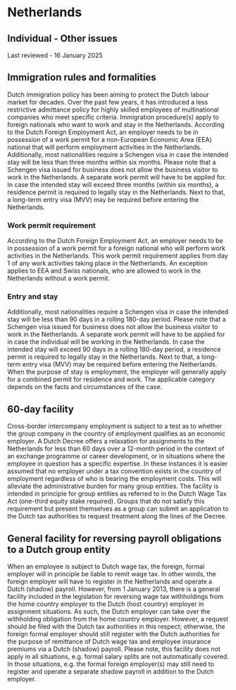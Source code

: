 # Netherlands
## Individual - Other issues
Last reviewed - 16 January 2025
## Immigration rules and formalities
Dutch immigration policy has been aiming to protect the Dutch labour market for decades. Over the past few years, it has introduced a less restrictive admittance policy for highly skilled employees of multinational companies who meet specific criteria.
Immigration procedure(s) apply to foreign nationals who want to work and stay in the Netherlands.
According to the Dutch Foreign Employment Act, an employer needs to be in possession of a work permit for a non-European Economic Area (EEA) national that will perform employment activities in the Netherlands. 
Additionally, most nationalities require a Schengen visa in case the intended stay will be less than three months within six months. Please note that a Schengen visa issued for business does not allow the business visitor to work in the Netherlands. A separate work permit will have to be applied for.
In case the intended stay will exceed three months (within six months), a residence permit is required to legally stay in the Netherlands. Next to that, a long-term entry visa (MVV) may be required before entering the Netherlands.
### Work permit requirement
According to the Dutch Foreign Employment Act, an employer needs to be in possession of a work permit for a foreign national who will perform work activities in the Netherlands. This work permit requirement applies from day 1 of any work activities taking place in the Netherlands. An exception applies to EEA and Swiss nationals, who are allowed to work in the Netherlands without a work permit.
### Entry and stay
Additionally, most nationalities require a Schengen visa in case the intended stay will be less than 90 days in a rolling 180-day period. Please note that a Schengen visa issued for business does not allow the business visitor to work in the Netherlands. A separate work permit will have to be applied for in case the individual will be working in the Netherlands.
In case the intended stay will exceed 90 days in a rolling 180-day period, a residence permit is required to legally stay in the Netherlands. Next to that, a long-term entry visa (MVV) may be required before entering the Netherlands. When the purpose of stay is employment, the employer will generally apply for a combined permit for residence and work. The applicable category depends on the facts and circumstances of the case.
## 60-day facility
Cross-border intercompany employment is subject to a test as to whether the group company in the country of employment qualifies as an economic employer. A Dutch Decree offers a relaxation for assignments to the Netherlands for less than 60 days over a 12-month period in the context of an exchange programme or career development, or in situations where the employee in question has a specific expertise. In these instances it is easier assumed that no employer under a tax convention exists in the country of employment regardless of who is bearing the employment costs. This will alleviate the administrative burden for many group entities. The facility is intended in principle for group entities as referred to in the Dutch Wage Tax Act (one-third equity stake required). Groups that do not satisfy this requirement but present themselves as a group can submit an application to the Dutch tax authorities to request treatment along the lines of the Decree.
## General facility for reversing payroll obligations to a Dutch group entity
When an employee is subject to Dutch wage tax, the foreign, formal employer will in principle be liable to remit wage tax. In other words, the foreign employer will have to register in the Netherlands and operate a Dutch (shadow) payroll. However, from 1 January 2013, there is a general facility included in the legislation for reversing wage tax withholdings from the home country employer to the Dutch (host country) employer in assignment situations. As such, the Dutch employer can take over the withholding obligation from the home country employer. However, a request should be filed with the Dutch tax authorities in this respect; otherwise, the foreign formal employer should still register with the Dutch authorities for the purpose of remittance of Dutch wage tax and employee insurance premiums via a Dutch (shadow) payroll.
Please note, this facility does not apply in all situations, e.g. formal salary splits are not automatically covered. In those situations, e.g. the formal foreign employer(s) may still need to register and operate a separate shadow payroll in addition to the Dutch employer.
